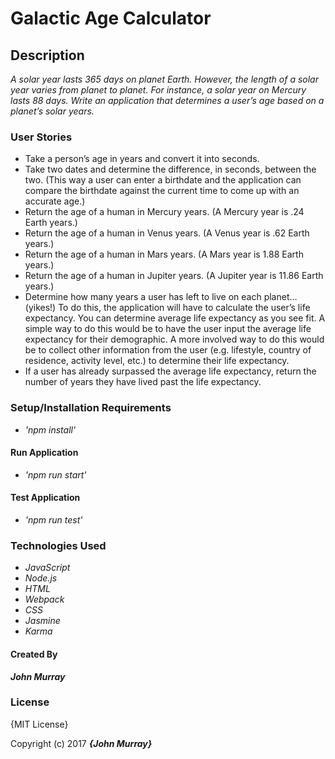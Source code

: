 # Galactic Age Calculator

## Description

_A solar year lasts 365 days on planet Earth. However, the length of a solar year varies from planet to planet. For instance, a solar year on Mercury lasts 88 days. Write an application that determines a user’s age based on a planet’s solar years._

### User Stories

- Take a person’s age in years and convert it into seconds.
- Take two dates and determine the difference, in seconds, between the two. (This way a user can enter a birthdate and the application can compare the birthdate against the current time to come up with an accurate age.)
- Return the age of a human in Mercury years. (A Mercury year is .24 Earth years.)
- Return the age of a human in Venus years. (A Venus year is .62 Earth years.)
- Return the age of a human in Mars years. (A Mars year is 1.88 Earth years.)
- Return the age of a human in Jupiter years. (A Jupiter year is 11.86 Earth years.)
- Determine how many years a user has left to live on each planet… (yikes!) To do this, the application will have to calculate the user’s life expectancy. You can determine average life expectancy as you see fit. A simple way to do this would be to have the user input the average life expectancy for their demographic. A more involved way to do this would be to collect other information from the user (e.g. lifestyle, country of residence, activity level, etc.) to determine their life expectancy.
- If a user has already surpassed the average life expectancy, return the number of years they have lived past the life expectancy.

### Setup/Installation Requirements
- _'npm install'_
#### Run Application
- _'npm run start'_
#### Test Application
- _'npm run test'_
### Technologies Used

- _JavaScript_
- _Node.js_
- _HTML_
- _Webpack_
- _CSS_
- _Jasmine_
- _Karma_

#### Created By

 _**John Murray**_

### License

{MIT License}

Copyright (c) 2017 **_{John Murray}_**

